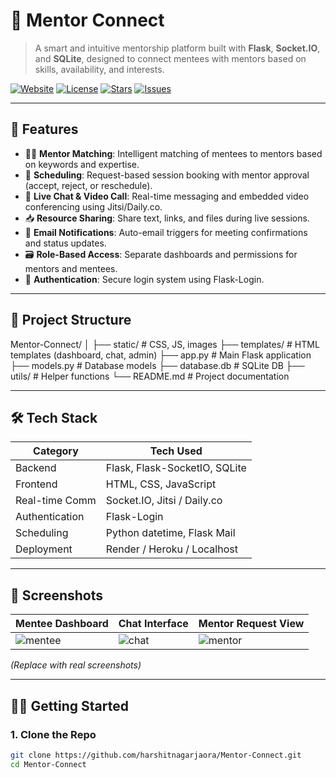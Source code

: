 # 🧠 Mentor Connect

> A smart and intuitive mentorship platform built with **Flask**, **Socket.IO**, and **SQLite**, designed to connect mentees with mentors based on skills, availability, and interests.

[![Website](https://img.shields.io/badge/Visit%20Live%20Site-blue?style=for-the-badge&logo=google-chrome)](https://harshitnagar.epizy.com)
[![License](https://img.shields.io/github/license/harshitnagarjaora/Mentor-Connect?style=for-the-badge)](./LICENSE)
[![Stars](https://img.shields.io/github/stars/harshitnagarjaora/Mentor-Connect?style=for-the-badge)](https://github.com/harshitnagarjaora/Mentor-Connect/stargazers)
[![Issues](https://img.shields.io/github/issues/harshitnagarjaora/Mentor-Connect?style=for-the-badge)](https://github.com/harshitnagarjaora/Mentor-Connect/issues)

---

## 🚀 Features

- 🧑‍🏫 **Mentor Matching**: Intelligent matching of mentees to mentors based on keywords and expertise.
- 📅 **Scheduling**: Request-based session booking with mentor approval (accept, reject, or reschedule).
- 🔴 **Live Chat & Video Call**: Real-time messaging and embedded video conferencing using Jitsi/Daily.co.
- 📥 **Resource Sharing**: Share text, links, and files during live sessions.
- 📨 **Email Notifications**: Auto-email triggers for meeting confirmations and status updates.
- 🗃️ **Role-Based Access**: Separate dashboards and permissions for mentors and mentees.
- 🔐 **Authentication**: Secure login system using Flask-Login.

---

## 📁 Project Structure

Mentor-Connect/
│
├── static/ # CSS, JS, images
├── templates/ # HTML templates (dashboard, chat, admin)
├── app.py # Main Flask application
├── models.py # Database models
├── database.db # SQLite DB
├── utils/ # Helper functions
└── README.md # Project documentation

---

## 🛠️ Tech Stack

| Category       | Tech Used                                       |
|----------------|-------------------------------------------------|
| Backend        | Flask, Flask-SocketIO, SQLite                   |
| Frontend       | HTML, CSS, JavaScript                           |
| Real-time Comm | Socket.IO, Jitsi / Daily.co                     |
| Authentication | Flask-Login                                     |
| Scheduling     | Python datetime, Flask Mail                     |
| Deployment     | Render / Heroku / Localhost                     |

---

## 📸 Screenshots

| Mentee Dashboard | Chat Interface | Mentor Request View |
|------------------|----------------|----------------------|
| ![mentee](https://dummyimage.com/300x200/ccc/000&text=Mentee+Dashboard) | ![chat](https://dummyimage.com/300x200/ccc/000&text=Chat+UI) | ![mentor](https://dummyimage.com/300x200/ccc/000&text=Mentor+Request+Page) |

_(Replace with real screenshots)_

---

## 🧑‍💻 Getting Started

### 1. Clone the Repo

```bash
git clone https://github.com/harshitnagarjaora/Mentor-Connect.git
cd Mentor-Connect
